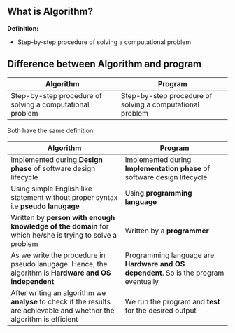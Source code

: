## What is Algorithm?
**Definition:**
- Step-by-step procedure of solving a computational problem

## Difference between Algorithm and program

| Algorithm | Program |
| -- | --|
| Step-by-step procedure of solving a computational problem | Step-by-step procedure of solving a computational problem |

Both have the same definition

| Algorithm | Program |
| -- | --|
| Implemented during **Design phase** of software design lifecycle | Implemented during **Implementation phase** of software design lifecycle |
| Using simple English like statement without proper syntax i.e **pseudo lanugage** | Using **programming language** |
| Written by **person with enough knowledge of the domain** for which he/she is trying to solve a problem | Written by a **programmer** |
| As we write the procedure in pseudo lanugage. Hence, the algorithm is **Hardware and OS independent** | Programming language are **Hardware and OS dependent**. So is the program eventually |
| After writing an algorithm we **analyse** to check if the results are achievable and whether the algorithm is efficient | We run the program and **test** for the desired output |
